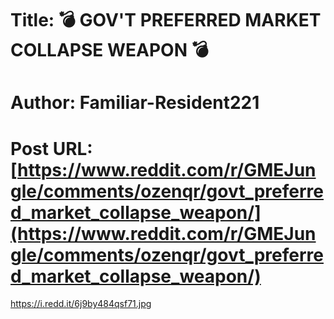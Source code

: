 # Title: 💣 GOV'T PREFERRED MARKET COLLAPSE WEAPON 💣
# Author: Familiar-Resident221
# Post URL: [https://www.reddit.com/r/GMEJungle/comments/ozenqr/govt_preferred_market_collapse_weapon/](https://www.reddit.com/r/GMEJungle/comments/ozenqr/govt_preferred_market_collapse_weapon/)


https://i.redd.it/6j9by484qsf71.jpg